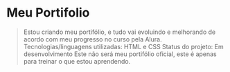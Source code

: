 # Meu Portifolio

> Estou criando meu portifólio, e tudo vai evoluindo e melhorando de acordo com meu progresso no curso pela Alura.
> Tecnologias/linguagens utilizadas: HTML e CSS
> Status do projeto: Em desenvolvimento
> Este não será meu portifólio oficial, este é apenas para treinar o que estou aprendendo.